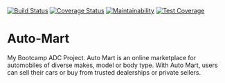 [![Build Status](https://travis-ci.com/chuksjoe/AutoMart.svg?branch=master)](https://travis-ci.com/chuksjoe/AutoMart)
[![Coverage Status](https://coveralls.io/repos/github/chuksjoe/AutoMart/badge.svg?branch=master)](https://coveralls.io/github/chuksjoe/AutoMart?branch=master)
[![Maintainability](https://api.codeclimate.com/v1/badges/1c755fa5581069ff8171/maintainability)](https://codeclimate.com/github/chuksjoe/AutoMart/maintainability)
[![Test Coverage](https://api.codeclimate.com/v1/badges/1c755fa5581069ff8171/test_coverage)](https://codeclimate.com/github/chuksjoe/AutoMart/test_coverage)

# Auto-Mart
My Bootcamp ADC Project.
Auto Mart is an online marketplace for automobiles of diverse makes, model or body type.
With Auto Mart, users can sell their cars or buy from trusted dealerships or private sellers.
